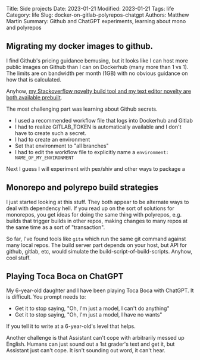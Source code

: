 Title: Side projects
Date: 2023-01-21
Modified: 2023-01-21
Tags: life
Category: life
Slug: docker-on-gitlab-polyrepos-chatgpt
Authors: Matthew Martin
Summary: Github and ChatGPT experiments, learning about mono and polyrepos

## Migrating my docker images to github.

I find Github's pricing guidance bemusing, but it looks like I can host more public images on Github than I can on Dockerhub (many more than 1 vs 1). The limits are on bandwidth per month (1GB) with no obvious guidance on how that is calculated.

Anyhow, [my Stackoverflow novelty build tool and my text editor novelty are both available prebuilt](https://github.com/matthewdeanmartin?tab=packages).

The most challenging part was learning about Github secrets.

- I used a recommended workflow file that logs into Dockerhub and Gitlab
- I had to realize GITLAB_TOKEN is automatically available and I don't have to create such a secret.
- I had to create an environment
- Set that environment to "all branches"
- I had to edit the workflow file to explicitly name a `environment: NAME_OF_MY_ENVIRONMENT`

Next I guess I will experiment with pex/shiv and other ways to package a

## Monorepo and polyrepo build strategies

I just started looking at this stuff. They both appear to be alternate ways to deal with dependency hell. If you read up on the sort of solutions for monorepos, you get ideas for doing the same thing with polyrepos, e.g. builds that trigger builds in other repos, making changes to many repos at the same time as a sort of "transaction".

So far, I've found tools like `gita` which run the same git command against many local repos. The build server part depends on your host, but API for github, gitlab, etc, would simulate the build-script-of-build-scripts. Anyhow, cool stuff.

## Playing Toca Boca on ChatGPT

My 6-year-old daughter and I have been playing Toca Boca with ChatGPT. It is difficult. You prompt needs to:

- Get it to stop saying, "Oh, I'm just a model, I can't do anything"
- Get it to stop saying, "Oh, I'm just a model, I have no wants"

If you tell it to write at a 6-year-old's level that helps.

Another challenge is that Assistant can't cope with arbitrarily messed up English. Humans can just sound out a 1st grader's text and get it, but Assistant just can't cope. It isn't sounding out word, it can't hear.
